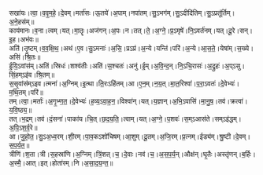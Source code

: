 

  
सखा॑यः।त्वा॒।व॒वृ॒म॒हे॒।दे॒वम्।मर्ता॑सः।ऊ॒तये॑।अ॒पाम्।नपा॑तम्।सु॒ऽभग॑म्।सु॒ऽदीदि॑तिम्।सु॒ऽप्रतू॑र्तिम्।अ॒ने॒हस॑म्॥  
काय॑मानः।व॒ना।त्वम्।यत्।मा॒तॄः।अज॑गन्।अ॒पः।न।तत्।ते॒।अ॒ग्ने॒।प्र॒ऽमृषे॑।नि॒ऽवर्त॑नम्।यत्।दू॒रे।सन्।इ॒ह।अभ॑वः॥  
अति॑।तृ॒ष्टम्।व॒व॒क्षि॒थ॒।अथ॑।ए॒व।सु॒ऽमनाः॑।अ॒सि॒।प्रऽप्र॑।अ॒न्ये।यन्ति॑।परि॑।अ॒न्ये।आ॒स॒ते॒।येषा॑म्।स॒ख्ये।असि॑।श्रि॒तः॥  
ई॒यि॒ऽवांस॑म्।अति॑।स्रिधः॑।शश्व॑तीः।अति॑।स॒श्चतः॑।अनु॑।ई॒म्।अ॒वि॒न्द॒न्।नि॒ऽचि॒रासः॑।अ॒द्रुहः॑।अ॒प्ऽसु।सिं॒हम्ऽइ॑व।श्रि॒तम्॥  
स॒सृ॒वांस॑म्ऽइव।त्मना॑।अ॒ग्निम्।इ॒त्था।ति॒रःऽहि॑तम्।आ।ए॒न॒म्।न॒य॒त्।मा॒त॒रिश्वा॑।प॒रा॒ऽवतः॑।दे॒वेभ्यः॑।म॒थि॒तम्।परि॑॥  
तम्।त्वा॒।मर्ताः॑।अ॒गृ॒भ्ण॒त॒।दे॒वेभ्यः॑।ह॒व्य॒ऽवा॒ह॒न॒।विश्वा॑न्।यत्।य॒ज्ञान्।अ॒भि॒ऽपासि॑।मा॒नु॒ष॒।तव॑।क्रत्वा॑।य॒वि॒ष्ठ्य॒॥  
तत्।भ॒द्रम्।तव॑।दं॒सना॑।पाका॑य।चि॒त्।छ॒द॒य॒ति॒।त्वाम्।यत्।अ॒ग्ने॒।प॒शवः॑।स॒म्ऽआस॑ते।सम्ऽइ॑द्धम्।अ॒पि॒ऽश॒र्व॒रे॥  
आ।जु॒हो॒त॒।सु॒ऽअ॒ध्व॒रम्।शी॒रम्।पा॒व॒कऽशो॑चिषम्।आ॒शुम्।दू॒तम्।अ॒जि॒रम्।प्र॒त्नम्।ईड्य॑म्।श्रु॒ष्टी।दे॒वम्।स॒प॒र्य॒त॒॥  
त्रीणि॑।श॒ता।त्री।स॒हस्रा॑णि।अ॒ग्निम्।त्रिं॒शत्।च॒।दे॒वाः।नव॑।च॒।अ॒स॒प॒र्य॒न्।औक्ष॑न्।घृ॒तैः।अस्तृ॑णन्।ब॒र्हिः।अ॒स्मै॒।आत्।इत्।होता॑रम्।नि।अ॒सा॒द॒य॒न्त॒॥  
